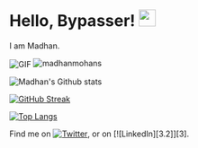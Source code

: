# Hello, Bypasser! <img src="https://raw.githubusercontent.com/MartinHeinz/MartinHeinz/master/wave.gif" width="30px">

I am Madhan.

<img align="center" alt="GIF" src="https://64.media.tumblr.com/ca9e88da893983165efe900cfe141aba/tumblr_nnx3wcLEKt1qciqqno3_640.gifv" />

<img src="https://komarev.com/ghpvc/?username=madhanmohans" alt="madhanmohans"/>

![Madhan's Github stats](https://github-readme-stats.vercel.app/api?username=madhanmohans&show_icons=true&theme=chartreuse-dark)

[![GitHub Streak](https://github-readme-streak-stats.herokuapp.com/?user=madhanmohans&theme=chartreuse-dark)](https://git.io/streak-stats)

[![Top Langs](https://github-readme-stats.vercel.app/api/top-langs/?username=madhanmohans&theme=chartreuse-dark)](https://github.com/anuraghazra/github-readme-stats)

Find me on [![Twitter][1.2]][1], or on [![LinkedIn][3.2]][3].

[1.2]: http://i.imgur.com/wWzX9uB.png (twitter icon without padding)
[2.2]: https://raw.githubusercontent.com/MartinHeinz/MartinHeinz/master/linkedin-3-16.png (LinkedIn icon without padding)

[1]: https://twitter.com/medi0cremind
[2]: https://www.linkedin.com/in/madhan-mohan-s/
